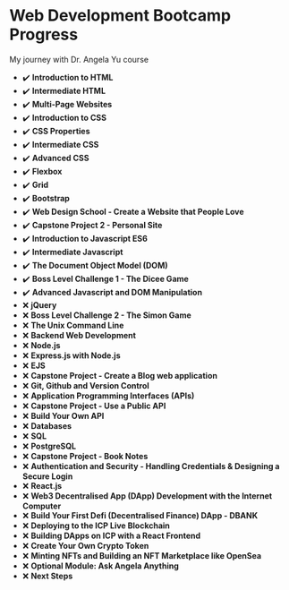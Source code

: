 # Web Development Bootcamp Progress
 My journey with Dr. Angela Yu course

- ✔️ **Introduction to HTML**
- ✔️ **Intermediate HTML**
- ✔️ **Multi-Page Websites**
- ✔️ **Introduction to CSS**
- ✔️ **CSS Properties**
- ✔️ **Intermediate CSS**
- ✔️ **Advanced CSS**
- ✔️ **Flexbox**
- ✔️ **Grid**
- ✔️ **Bootstrap**
- ✔️ **Web Design School - Create a Website that People Love**
- ✔️ **Capstone Project 2 - Personal Site**
- ✔️ **Introduction to Javascript ES6**
- ✔️ **Intermediate Javascript**
- ✔️ **The Document Object Model (DOM)**
- ✔️ **Boss Level Challenge 1 - The Dicee Game**
- ✔️ **Advanced Javascript and DOM Manipulation**
- ❌ **jQuery**
- ❌ **Boss Level Challenge 2 - The Simon Game**
- ❌ **The Unix Command Line**
- ❌ **Backend Web Development**
- ❌ **Node.js**
- ❌ **Express.js with Node.js**
- ❌ **EJS**
- ❌ **Capstone Project - Create a Blog web application**
- ❌ **Git, Github and Version Control**
- ❌ **Application Programming Interfaces (APIs)**
- ❌ **Capstone Project - Use a Public API**
- ❌ **Build Your Own API**
- ❌ **Databases**
- ❌ **SQL**
- ❌ **PostgreSQL**
- ❌ **Capstone Project - Book Notes**
- ❌ **Authentication and Security - Handling Credentials & Designing a Secure Login**
- ❌ **React.js**
- ❌ **Web3 Decentralised App (DApp) Development with the Internet Computer**
- ❌ **Build Your First Defi (Decentralised Finance) DApp - DBANK**
- ❌ **Deploying to the ICP Live Blockchain**
- ❌ **Building DApps on ICP with a React Frontend**
- ❌ **Create Your Own Crypto Token**
- ❌ **Minting NFTs and Building an NFT Marketplace like OpenSea**
- ❌ **Optional Module: Ask Angela Anything**
- ❌ **Next Steps**

